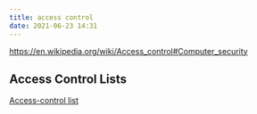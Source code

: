 ```yaml
---
title: access control
date: 2021-06-23 14:31
---
```


https://en.wikipedia.org/wiki/Access_control#Computer_security

## Access Control Lists

[Access-control list](2021-06-28--14-33-48Z--access-control_list.md)

